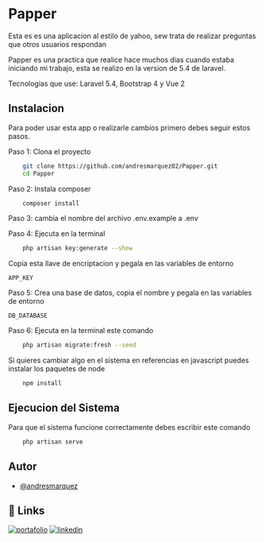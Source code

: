 
# Papper

Esta es es una aplicacion al estilo de yahoo, sew trata de realizar preguntas que otros usuarios respondan 

Papper es una practica que realice hace muchos dias cuando estaba iniciando mi trabajo, esta se realizo 
en la version de 5.4 de laravel.

Tecnologias que use: Laravel 5.4, Bootstrap 4 y Vue 2


## Instalacion

Para poder usar esta app o realizarle cambios primero debes seguir estos pasos.

Paso 1: Clona el proyecto

```bash
    git clone https://github.com/andresmarquez02/Papper.git
    cd Papper
```

Paso 2: Instala composer

```bash
    composer install
```

Paso 3: cambia el nombre del archivo .env.example a .env

Paso 4: Ejecuta en la terminal

```bash
    php artisan key:generate --show
```
Copia esta llave de encriptacion y pegala en las variables de entorno

`APP_KEY`

Paso 5: Crea una base de datos, copia el nombre y pegala en las variables de entorno

`DB_DATABASE`

Paso 6: Ejecuta en la terminal este comando

```bash
    php artisan migrate:fresh --seed
```

Si quieres cambiar algo en el sistema en referencias en javascript puedes instalar los paquetes de node

```bash
    npm install
```
## Ejecucion del Sistema

Para que el sistema funcione correctamente debes escribir este comando

```bash
    php artisan serve
```

## Autor

- [@andresmarquez](https://www.github.com/andresmarquez02)

## 🔗 Links
[![portafolio](https://img.shields.io/badge/my_portfolio-000?style=for-the-badge&logo=ko-fi&logoColor=white)](https://andresmarquez02.github.io/)
[![linkedin](https://img.shields.io/badge/linkedin-0A66C2?style=for-the-badge&logo=linkedin&logoColor=white)](https://www.linkedin.com/in/andres-marquez-02/)
